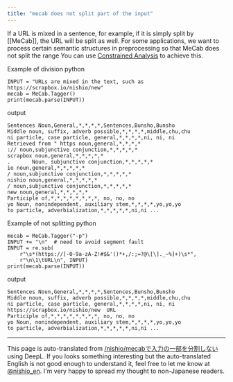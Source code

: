 ```yaml
---
title: "mecab does not split part of the input"
---
```


If a URL is mixed in a sentence, for example, if it is simply split by [[MeCab]], the URL will be split as well.
For some applications, we want to process certain semantic structures in preprocessing so that MeCab does not split the range
You can use [Constrained Analysis](https://taku910.github.io/mecab/partial.html) to achieve this.

Example of division
python

```
INPUT = "URLs are mixed in the text, such as https://scrapbox.io/nishio/new"
mecab = MeCab.Tagger()
print(mecab.parse(INPUT))
```

output

```
Sentences Noun,General,*,*,*,*,Sentences,Bunsho,Bunsho
Middle noun, suffix, adverb possible,*,*,*,*,middle,chu,chu
ni particle, case particle, general,*,*,*,*,ni, ni, ni
Retrieved from " https noun,general,*,*,*,*
:// noun,subjunctive conjunction,*,*,*,*,*
scrapbox noun,general,*,*,*,*,*
.       Noun, subjunctive conjunction,*,*,*,*,*
io noun,general,*,*,*,*,*
/ noun,subjunctive conjunction,*,*,*,*,*
nishio noun,general,*,*,*,*,*
/ noun,subjunctive conjunction,*,*,*,*,*
new noun,general,*,*,*,*,*
Participle of,*,*,*,*,*,*,*,*, no, no, no
yo Noun, nonindependent, auxiliary stem,*,*,*,*,yo,yo,yo
to particle, adverbialization,*,*,*,*,*,ni,ni ...
```


Example of not splitting
python

```
mecab = MeCab.Tagger("-p")
INPUT += "\n"  # need to avoid segment fault
INPUT = re.sub(
    r"\s*(https://[-0-9a-zA-Z!#$&'()*+,/:;=?@\[\]._~%]+)\s*",
    r"\n\1\tURL\n", INPUT)
print(mecab.parse(INPUT))
```

output

```
Sentences Noun,General,*,*,*,*,Sentences,Bunsho,Bunsho
Middle noun, suffix, adverb possible,*,*,*,*,middle,chu,chu
ni particle, case particle, general,*,*,*,*,ni, ni, ni
https://scrapbox.io/nishio/new  URL
Participle of,*,*,*,*,*,*,*,*, no, no, no
yo Noun, nonindependent, auxiliary stem,*,*,*,*,yo,yo,yo
to particle, adverbialization,*,*,*,*,*,ni,ni ...
```


---
This page is auto-translated from [/nishio/mecabで入力の一部を分割しない](https://scrapbox.io/nishio/mecabで入力の一部を分割しない) using DeepL. If you looks something interesting but the auto-translated English is not good enough to understand it, feel free to let me know at [@nishio_en](https://twitter.com/nishio_en). I'm very happy to spread my thought to non-Japanese readers.